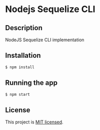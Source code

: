 # Nodejs Sequelize CLI

## Description

NodeJS Sequelize CLI implementation

## Installation

```sh
$ npm install
```

## Running the app

```sh
$ npm start
```

## License

This project is [MIT licensed](LICENSE).
